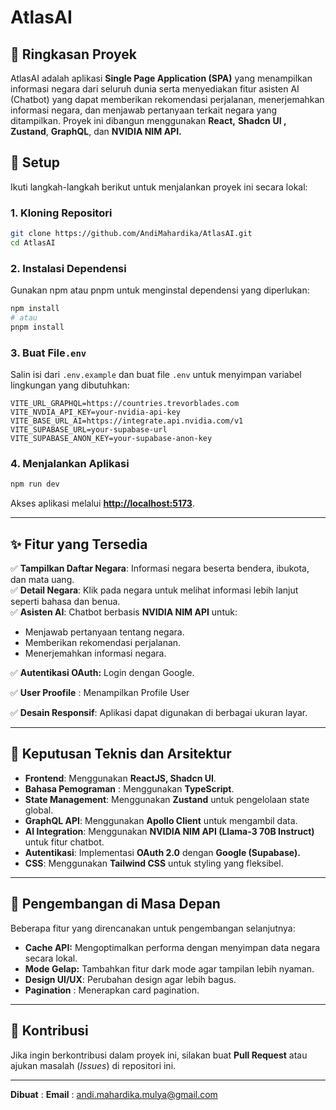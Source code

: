 # AtlasAI

## 📌 Ringkasan Proyek

AtlasAI adalah aplikasi **Single Page Application (SPA)** yang menampilkan informasi negara dari seluruh dunia serta menyediakan fitur asisten AI (Chatbot) yang dapat memberikan rekomendasi perjalanan, menerjemahkan informasi negara, dan menjawab pertanyaan terkait negara yang ditampilkan. Proyek ini dibangun menggunakan **React,** **Shadcn** **UI , Zustand**, **GraphQL**, dan **NVIDIA NIM API.**

## 🚀 Setup

Ikuti langkah-langkah berikut untuk menjalankan proyek ini secara lokal:

### 1. **Kloning Repositori**

```sh
git clone https://github.com/AndiMahardika/AtlasAI.git
cd AtlasAI
```

### 2. **Instalasi Dependensi**

Gunakan npm atau pnpm untuk menginstal dependensi yang diperlukan:

```sh
npm install
# atau
pnpm install
```

### 3. **Buat File**`.env`

Salin isi dari `.env.example` dan buat file `.env` untuk menyimpan variabel lingkungan yang dibutuhkan:

```env
VITE_URL_GRAPHQL=https://countries.trevorblades.com
VITE_NVDIA_API_KEY=your-nvidia-api-key
VITE_BASE_URL_AI=https://integrate.api.nvidia.com/v1
VITE_SUPABASE_URL=your-supabase-url
VITE_SUPABASE_ANON_KEY=your-supabase-anon-key
```

### 4. **Menjalankan Aplikasi**

```sh
npm run dev
```

Akses aplikasi melalui **[http://localhost:5173](http://localhost:5173)**.

---

## ✨ Fitur yang Tersedia

✅ **Tampilkan Daftar Negara**: Informasi negara beserta bendera, ibukota, dan mata uang.\
✅ **Detail Negara**: Klik pada negara untuk melihat informasi lebih lanjut seperti bahasa dan benua.\
✅ **Asisten AI**: Chatbot berbasis **NVIDIA NIM API** untuk:
- Menjawab pertanyaan tentang negara.
- Memberikan rekomendasi perjalanan.
- Menerjemahkan informasi negara.

✅ **Autentikasi OAuth:** Login dengan Google.

✅ **User Proofile** : Menampilkan Profile User

✅ **Desain Responsif**: Aplikasi dapat digunakan di berbagai ukuran layar.

---

## 🔧 Keputusan Teknis dan Arsitektur

- **Frontend**: Menggunakan **ReactJS, Shadcn UI**.
- **Bahasa Pemograman** : Menggunakan **TypeScript**.
- **State Management**: Menggunakan **Zustand** untuk pengelolaan state global.
- **GraphQL API**: Menggunakan **Apollo Client** untuk mengambil data.
- **AI Integration**: Menggunakan **NVIDIA NIM API (Llama-3 70B Instruct)** untuk fitur chatbot.
- **Autentikasi**: Implementasi **OAuth 2.0** dengan **Google (Supabase).**
- **CSS**: Menggunakan **Tailwind CSS** untuk styling yang fleksibel.

---

## 🚀 Pengembangan di Masa Depan

Beberapa fitur yang direncanakan untuk pengembangan selanjutnya:

- **Cache API:** Mengoptimalkan performa dengan menyimpan data negara secara lokal.
- **Mode Gelap:** Tambahkan fitur dark mode agar tampilan lebih nyaman.
- **Design UI/UX**: Perubahan design agar lebih bagus.
- **Pagination** : Menerapkan card pagination.

---

## 🤝 Kontribusi

Jika ingin berkontribusi dalam proyek ini, silakan buat **Pull Request** atau ajukan masalah (*Issues*) di repositori ini.

---

**Dibuat** :
**Email** : [andi.mahardika.mulya@gmail.com](mailto\:andi.mahardika.mulya@gmail.com)